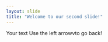 ```yaml
---
layout: slide
title: "Welcome to our second slide!"
---
```

Your text
Use the left arrowvto go back!
